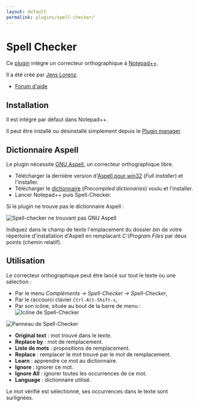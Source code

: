 ```yaml
---
layout: default
permalink: plugins/spell-checker/
---
```

# Spell Checker

Ce [plugin](plugins.md) intègre un correcteur orthographique à [Notepad++](notepad++.md).

Il a été créé par [Jens Lorenz](http://sourceforge.net/users/jenslorenz).

- [Forum d'aide](http://sourceforge.net/projects/npp-plugins/forums/forum/675120)

## Installation

Il est intégré par défaut dans Notepad++.

Il peut être installé ou désinstallé simplement depuis le [Plugin manager](plugin-manager.md).

## Dictionnaire Aspell

Le plugin nécessite [GNU Aspell](https://fr.wikipedia.org/wiki/GNU_Aspell), un correcteur orthographique libre.

- Télécharger la dernière version d'[Aspell pour win32](http://aspell.net/win32) (*Full installer*) et l'installer.
- Télécharger le [dictionnaire](http://aspell.net/win32) (*Precompiled dictionaries*) voulu et l'installer.
- Lancer Notepad++ puis Spell-Checker.

Si le plugin ne trouve pas le dictionnaire Aspell :

![Spell-checker ne trouvant pas GNU Aspell](/assets/img/notepadpp_spellchecker_aspell.png)

Indiquez dans le champ de texte l'emplacement du dossier *bin* de votre répertoire d'installation d'Aspell en remplacant *C:\Program Files* par deux points (chemin relatif).

## Utilisation

Le correcteur orthographique peut être lancé sur tout le texte ou une sélection :

- Par le menu *Compléments -> Spell-Checker -> Spell-Checker*,
- Par le raccourci clavier `Ctrl-Alt-Shift-s`,
- Par son icône, située au bout de la barre de menu : ![Icône de Spell-Checker](/assets/img/notepadpp_spellchecker_icon.png)

![Panneau de Spell-Checker](/assets/img/notepadpp_spellchecker_panel.png)

- **Original text** : mot trouvé dans le texte.
- **Replace by** : mot de remplacement.
- **Liste de mots** : propositions de remplacement.
- **Replace** : remplacer le mot trouvé par le mot de remplacement.
- **Learn** : apprendre ce mot au dictionnaire.
- **Ignore** : ignorer ce mot.
- **Ignore All** : ignorer toutes les occurrences de ce mot.
- **Language** : dictionnaire utilisé.

Le mot vérifié est sélectionné, ses occurrences dans le texte sont surlignées.
